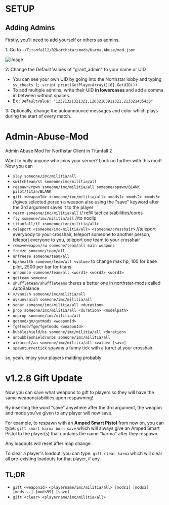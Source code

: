 # SETUP
## Adding Admins
Firstly, you'll need to add yourself or others as admins.

1: Go to `~/Titanfall2/R2Northstar/mods/Karma.Abuse/mod.json`

![image](https://user-images.githubusercontent.com/22678145/158139463-d34d12c4-512d-4016-96dc-9b63085b09db.png)

2: Change the Default Values of "grant_admin" to your name or UID
- You can see your own UID by going into the Northstar lobby and typing `sv_cheats 1; script print(GetPlayerArray()[0].GetUID())`
- To add multiple admins, write their UID **in lowercases** and add a comma in between without spaces.
- Ex : `DefaultValue: "12321321321321,12032103911321,213321435436"`

3: Optionally, change the autoannounce messages and color which plays during the start of every match.

# Admin-Abuse-Mod
Admin Abuse Mod for Northstar Client in Titanfall 2

Want to bully anyone who joins your server? Look no further with this mod! Now you can
- `slay someone/imc/militia/all`
- `switchteam/st someone/imc/militia/all`
- `respawn/rpwn someone/imc/militia/all someone/spawn/BLANK pilot/titan/BLANK`
- `gift <weaponId> <someone/imc/militia/all> <mods1> <mods2> <mods3>` //gives selected person a weapon also using the "save" keyword after the 3rd argument saves it to the player
- `rearm someone/imc/militia/all` // refill tacticals/abilities/cores
- `fly someone/imc/militia/all` //to noclip
- `titanfall/tf <someone/imc/militia/all>`
- `teleport <someone/imc/militia/all> <someone/crosshair>` //teleport everybody to your crosshair, teleport someone to another person, teleport everyone to you, 
    teleport one team to your crosshair
- `removeweapon/rw someone/team/all main weapons`
- `freeze someone/team/all`
- `unfreeze someone/team/all`
- `hp/health someone/team/all <value>` to change max hp, 100 for base pilot, 2500 per bar for titans
- `announce someone/team/all <word1> <word2> <word3>`
- `getteam someone`
- `shuffleteam/shuffleteams`  theres a better one in northstar-mods called AutoBalance
- `v/vanish someone/imc/militia/all`
- `uv/unvanish someone/imc/militia/all`
- `sonar someone/imc/militia/all <duration>`
- `prop someone/imc/militia/all <duration> <modelpath>`
- `unprop someone/imc/militia/all`
- `getmod/gm/getmods <weaponId>`
- `fgetmod/fgm/fgetmods <weaponId>`
- `bubbleshield/bs someone/imc/militia/all <duration>`
- `unbubbleshield/unbs someone/imc/militia/all`
- `airaccel/aa someone/imc/militia/all <value> [save]`
- `spawnturrettick` spawns a funny tick with a turret at your crosshair.

so, yeah. enjoy your players malding probably

# v1.2.8 Gift Update
Now you can save what weapons to gift to players so they will have the same weapons/abilities upon respawning!

By inserting the word "save" anywhere after the 3rd argument, the weapon and mods you've given to any player will now save.

For example, to respawn with an **Amped Smart Pistol** from now on, you can type:
`gift smart karma burn save`
which will always give an Amped Smart Pistol to the player(s) that contains the name "karma" after they respawn.

Any loadouts will reset after map change.

To clear a player's loadout, you can type:
`gift clear karma`
which will clear all pre-existing loadouts for that player, if any.

## TL;DR
- `gift <weaponId> <playername/imc/militia/all> [mods1] [mods2] [mods...] [mods99] [save]`
- `gift <clear> <playername/imc/militia/all>`
